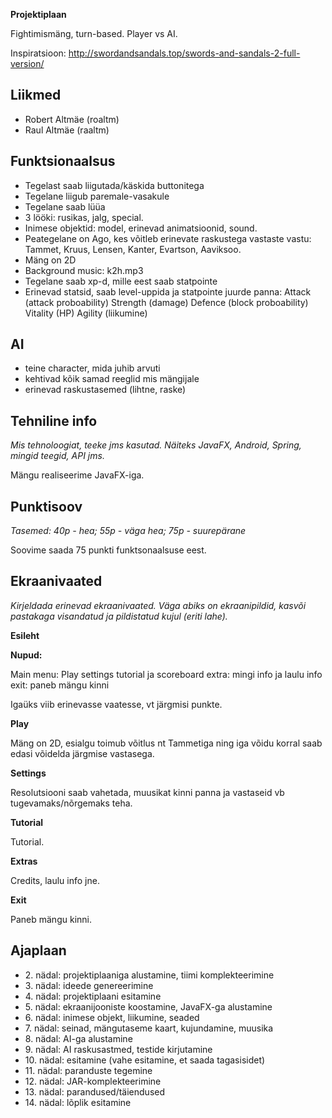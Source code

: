 **Projektiplaan**

Fightimismäng, turn-based. Player vs AI.

Inspiratsioon: http://swordandsandals.top/swords-and-sandals-2-full-version/

## Liikmed

- Robert Altmäe (roaltm)
- Raul Altmäe (raaltm)

## Funktsionaalsus

- Tegelast saab liigutada/käskida buttonitega
- Tegelane liigub paremale-vasakule
- Tegelane saab lüüa
- 3 lööki: rusikas, jalg, special.
- Inimese objektid: model, erinevad animatsioonid, sound.
- Peategelane on Ago, kes võitleb erinevate raskustega vastaste vastu: Tammet, Kruus, Lensen, Kanter, Evartson, Aaviksoo.
- Mäng on 2D
- Background music: k2h.mp3
- Tegelane saab xp-d, mille eest saab statpointe
- Erinevad statsid, saab level-uppida ja statpointe juurde panna:
    Attack (attack proboability)
    Strength (damage)
    Defence (block proboability)
    Vitality (HP)
    Agility (liikumine)

## AI

- teine character, mida juhib arvuti
- kehtivad kõik samad reeglid mis mängijale
- erinevad raskustasemed (lihtne, raske)

## Tehniline info

*Mis tehnoloogiat, teeke jms kasutad. Näiteks JavaFX, Android, Spring, mingid teegid, API jms.*

Mängu realiseerime JavaFX-iga.

## Punktisoov

*Tasemed: 40p - hea; 55p - väga hea; 75p - suurepärane*

Soovime saada 75 punkti funktsonaalsuse eest.

## Ekraanivaated

*Kirjeldada erinevad ekraanivaated. Väga abiks on ekraanipildid, kasvõi pastakaga visandatud ja pildistatud kujul (eriti lahe).*

**Esileht**

**Nupud:** 

Main menu: 
	Play
	settings
	tutorial ja scoreboard
	extra: mingi info ja laulu info
	exit: paneb mängu kinni

Igaüks viib erinevasse vaatesse, vt järgmisi punkte.

**Play**

Mäng on 2D, esialgu toimub võitlus nt Tammetiga ning iga võidu korral saab edasi võidelda järgmise vastasega.

**Settings**

Resolutsiooni saab vahetada, muusikat kinni panna ja vastaseid vb tugevamaks/nõrgemaks teha.

**Tutorial**

Tutorial.

**Extras**

Credits, laulu info jne.

**Exit** 

Paneb mängu kinni.

## Ajaplaan

- 2\. nädal: projektiplaaniga alustamine, tiimi komplekteerimine
- 3\. nädal: ideede genereerimine
- 4\. nädal: projektiplaani esitamine
- 5\. nädal: ekraanijooniste koostamine, JavaFX-ga alustamine
- 6\. nädal: inimese objekt, liikumine, seaded
- 7\. nädal: seinad, mängutaseme kaart, kujundamine, muusika
- 8\. nädal: AI-ga alustamine
- 9\. nädal: AI raskusastmed, testide kirjutamine
- 10\. nädal: esitamine (vahe esitamine, et saada tagasisidet)
- 11\. nädal: paranduste tegemine
- 12\. nädal: JAR-komplekteerimine
- 13\. nädal: parandused/täiendused
- 14\. nädal: lõplik esitamine
